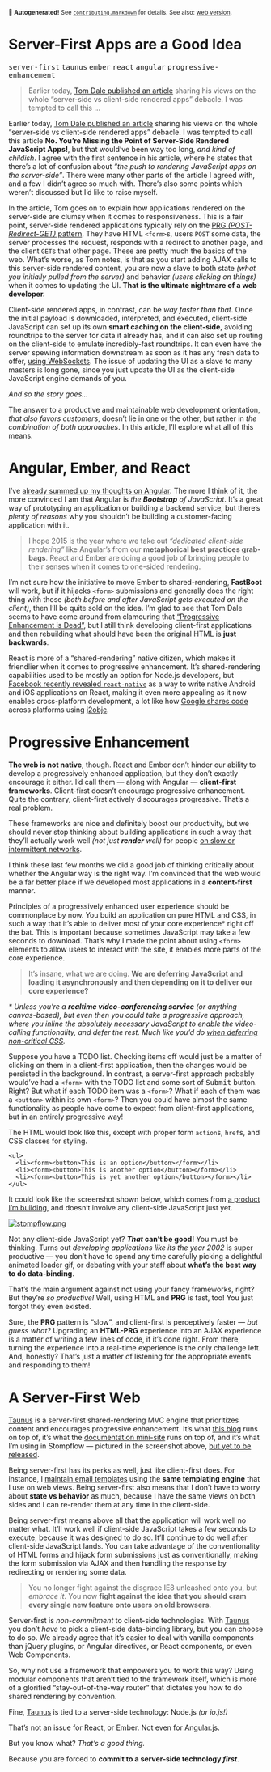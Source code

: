 <sub>&#x1F6A8; <strong>Autogenerated!</strong> See <a href="https://github.com/ponyfoo/articles/tree/noindex/contributing.markdown"><code>contributing.markdown</code></a> for details. See also: <a href="https://ponyfoo.com/articles/server-first-apps">web version</a>.</sub>

<a href="https://ponyfoo.com/articles/server-first-apps"><div></div></a>

<h1>Server-First Apps are a Good Idea</h1>

<p><kbd>server-first</kbd> <kbd>taunus</kbd> <kbd>ember</kbd> <kbd>react</kbd> <kbd>angular</kbd> <kbd>progressive-enhancement</kbd></p>

<blockquote><p>Earlier today, <a href="http://tomdale.net/2015/02/youre-missing-the-point-of-server-side-rendered-javascript-apps/" target="_blank">Tom Dale published an article</a> sharing his views on the whole &#x201C;server-side vs client-side rendered apps&#x201D; debacle. I was tempted to call this &#x2026;</p></blockquote>

<div><p>Earlier today, <a href="http://tomdale.net/2015/02/youre-missing-the-point-of-server-side-rendered-javascript-apps/" target="_blank">Tom Dale published an article</a> sharing his views on the whole &#x201C;server-side vs client-side rendered apps&#x201D; debacle. I was tempted to call this article <strong>No. You&#x2019;re Missing the Point of Server-Side Rendered JavaScript Apps!</strong>, but that would&#x2019;ve been way too long, <em>and kind of childish</em>. I agree with the first sentence in his article, where he states that there&#x2019;s a lot of confusion about <em>&#x201C;the push to rendering JavaScript apps on the server-side&#x201D;</em>. There were many other parts of the article I agreed with, and a few I didn&#x2019;t agree so much with. There&#x2019;s also some points which weren&#x2019;t discussed but I&#x2019;d like to raise myself.</p></div>

<blockquote></blockquote>

<div><p>In the article, Tom goes on to explain how applications rendered on the server-side are clumsy when it comes to responsiveness. This is a fair point, server-side rendered applications typically rely on the <a href="http://stackoverflow.com/questions/tagged/post-redirect-get" target="_blank">PRG <em>(POST-Redirect-GET)</em> pattern</a>. They have HTML <code class="md-code md-code-inline">&lt;form&gt;</code>s, users <code class="md-code md-code-inline">POST</code> some data, the server processes the request, responds with a redirect to another page, and the client <code class="md-code md-code-inline">GET</code>s that other page. These are pretty much the basics of the web. What&#x2019;s worse, as Tom notes, is that as you start adding AJAX calls to this server-side rendered content, you are now a slave to both state <em>(what you initially pulled from the server)</em> and behavior <em>(users clicking on things)</em> when it comes to updating the UI. <strong>That is the ultimate nightmare of a web developer.</strong></p> <p>Client-side rendered apps, in contrast, can be <em>way faster than that</em>. Once the initial payload is downloaded, interpreted, and executed, client-side JavaScript can set up its own <strong>smart caching on the client-side</strong>, avoiding roundtrips to the server for data it already has, and it can also set up routing on the client-side to emulate incredibly-fast roundtrips. It can even have the server spewing information downstream as soon as it has any fresh data to offer, <a href="http://socket.io/" target="_blank">using WebSockets</a>. The issue of updating the UI as a slave to many masters is long gone, since you just update the UI as the client-side JavaScript engine demands of you.</p> <p><em>And so the story goes&#x2026;</em></p> <p>The answer to a productive and maintainable web development orientation, <em>that also favors customers</em>, doesn&#x2019;t lie in one or the other, but rather in <em>the combination of both approaches</em>. In this article, I&#x2019;ll explore what all of this means.</p></div>

<div><h1 id="angular-ember-and-react">Angular, Ember, and React</h1> <p>I&#x2019;ve <a href="https://ponyfoo.com/articles/stop-breaking-the-web" aria-label="Stop Breaking the Web">already summed up my thoughts on Angular</a>. The more I think of it, the more convinced I am that Angular is <em>the <strong>Bootstrap</strong> of JavaScript</em>. It&#x2019;s a great way of prototyping an application or building a backend service, but there&#x2019;s <em>plenty of reasons</em> why you shouldn&#x2019;t be building a customer-facing application with it.</p> <blockquote> <p>I hope 2015 is the year where we take out <em>&#x201C;dedicated client-side rendering&#x201D;</em> like Angular&#x2019;s from our <strong>metaphorical best practices grab-bags</strong>. React and Ember are doing a good job of bringing people to their senses when it comes to one-sided rendering.</p> </blockquote> <p>I&#x2019;m not sure how the initiative to move Ember to shared-rendering, <strong>FastBoot</strong> will work, but if it hijacks <code class="md-code md-code-inline">&lt;form&gt;</code> submissions and generally does the right thing with those <em>(both before and after JavaScript gets executed on the client)</em>, then I&#x2019;ll be quite sold on the idea. I&#x2019;m glad to see that Tom Dale seems to have come around from clamouring that <a href="http://tomdale.net/2013/09/progressive-enhancement-is-dead/" target="_blank" aria-label="Progressive Enhancement is Dead">&#x201C;Progressive Enhancement is Dead&#x201D;</a>, but I still think developing client-first applications and then rebuilding what should have been the original HTML is <strong>just backwards</strong>.</p> <p>React is more of a &#x201C;shared-rendering&#x201D; native citizen, which makes it friendlier when it comes to progressive enhancement. It&#x2019;s shared-rendering capabilities used to be mostly an option for Node.js developers, but <a href="https://www.youtube.com/watch?v=KVZ-P-ZI6W4" target="_blank" aria-label="&apos;Introducing React Native&apos; talk at ReactConf">Facebook recently revealed <code class="md-code md-code-inline">react-native</code></a> as a way to write native Android and iOS applications on React, making it even more appealing as it now enables cross-platform development, a lot like how <a href="http://arstechnica.com/information-technology/2014/11/how-google-inbox-shares-70-of-its-code-across-android-ios-and-the-web/" target="_blank" aria-label="How Google Inbox shares 70% of its code across Android, iOS, and the Web">Google shares code</a> across platforms using <a href="https://github.com/google/j2objc" target="_blank" aria-label="google/j2objc on GitHub">j2objc</a>.</p> <h1 id="progressive-enhancement">Progressive Enhancement</h1> <p><strong>The web is not native</strong>, though. React and Ember don&#x2019;t hinder our ability to develop a progressively enhanced application, but they don&#x2019;t exactly encourage it either. I&#x2019;d call them &#x2014; along with Angular &#x2014; <strong>client-first frameworks</strong>. Client-first doesn&#x2019;t encourage progressive enhancement. Quite the contrary, client-first actively discourages progressive. That&#x2019;s a real problem.</p> <p>These frameworks are nice and definitely boost our productivity, but we should never stop thinking about building applications in such a way that they&#x2019;ll actually work well <em>(not just <strong>render</strong> well)</em> for people <a href="http://ponyfoo.com/articles/critical-path-performance-optimization" target="_blank" aria-label="Critical Path Performance Optimization at Pony Foo">on slow or intermittent networks</a>.</p> <p>I think these last few months we did a good job of thinking critically about whether the Angular way is the right way. I&#x2019;m convinced that the web would be a far better place if we developed most applications in a <strong>content-first</strong> manner.</p> <p>Principles of a progressively enhanced user experience should be commonplace by now. You build an application on pure HTML and CSS, in such a way that it&#x2019;s able to deliver most of your core experience* right off the bat. This is important because sometimes JavaScript may take a few seconds to download. That&#x2019;s why I made the point about using <code class="md-code md-code-inline">&lt;form&gt;</code> elements to allow users to interact with the site, it enables more parts of the core experience.</p> <blockquote> <p>It&#x2019;s insane, what we are doing. <strong>We are deferring JavaScript and loading it asynchronously and then depending on it to deliver our core experience?</strong></p> </blockquote> <p><em>* Unless you&#x2019;re a <strong>realtime video-conferencing service</strong> (or anything canvas-based), but even then you could take a progressive approach, where you inline the absolutely necessary JavaScript to enable the video-calling functionality, and defer the rest. Much like you&#x2019;d do <a href="http://ponyfoo.com/articles/critical-path-performance-optimization" target="_blank" aria-label="Critical Path Performance Optimization at Pony Foo">when deferring non-critical CSS</a>.</em></p> <p>Suppose you have a TODO list. Checking items off would just be a matter of clicking on them in a client-first application, then the changes would be persisted in the background. In contrast, a server-first approach probably would&#x2019;ve had a <code class="md-code md-code-inline">&lt;form&gt;</code> with the TODO list and some sort of <kbd>Submit</kbd> button. Right? But what if each TODO item was a <code class="md-code md-code-inline">&lt;form&gt;</code>? What if each of them was a <code class="md-code md-code-inline">&lt;button&gt;</code> within its own <code class="md-code md-code-inline">&lt;form&gt;</code>? Then you could have almost the same functionality as people have come to expect from client-first applications, but in an entirely progressive way!</p> <p>The HTML would look like this, except with proper form <code class="md-code md-code-inline">action</code>s, <code class="md-code md-code-inline">href</code>s, and CSS classes for styling.</p> <pre class="md-code-block"><code class="md-code md-lang-xml"><span class="md-code-tag">&lt;<span class="md-code-title">ul</span>&gt;</span>
  <span class="md-code-tag">&lt;<span class="md-code-title">li</span>&gt;</span><span class="md-code-tag">&lt;<span class="md-code-title">form</span>&gt;</span><span class="md-code-tag">&lt;<span class="md-code-title">button</span>&gt;</span>This is an option<span class="md-code-tag">&lt;/<span class="md-code-title">button</span>&gt;</span><span class="md-code-tag">&lt;/<span class="md-code-title">form</span>&gt;</span><span class="md-code-tag">&lt;/<span class="md-code-title">li</span>&gt;</span>
  <span class="md-code-tag">&lt;<span class="md-code-title">li</span>&gt;</span><span class="md-code-tag">&lt;<span class="md-code-title">form</span>&gt;</span><span class="md-code-tag">&lt;<span class="md-code-title">button</span>&gt;</span>This is another option<span class="md-code-tag">&lt;/<span class="md-code-title">button</span>&gt;</span><span class="md-code-tag">&lt;/<span class="md-code-title">form</span>&gt;</span><span class="md-code-tag">&lt;/<span class="md-code-title">li</span>&gt;</span>
  <span class="md-code-tag">&lt;<span class="md-code-title">li</span>&gt;</span><span class="md-code-tag">&lt;<span class="md-code-title">form</span>&gt;</span><span class="md-code-tag">&lt;<span class="md-code-title">button</span>&gt;</span>This is yet another option<span class="md-code-tag">&lt;/<span class="md-code-title">button</span>&gt;</span><span class="md-code-tag">&lt;/<span class="md-code-title">form</span>&gt;</span><span class="md-code-tag">&lt;/<span class="md-code-title">li</span>&gt;</span>
<span class="md-code-tag">&lt;/<span class="md-code-title">ul</span>&gt;</span>
</code></pre> <p>It could look like the screenshot shown below, which comes from <a href="http://blog.stompflow.com/articles/iterative-prototyping-for-the-web" target="_blank" aria-label="Iterative Prototyping for the Web">a product I&#x2019;m building</a>, and doesn&#x2019;t involve any client-side JavaScript just yet.</p> <p><a href="http://blog.stompflow.com/articles/iterative-prototyping-for-the-web" target="_blank" aria-label="Iterative Prototyping for the Web"><img alt="stompflow.png" class="" src="https://i.imgur.com/NqHl1zm.png"></a></p> <p>Not any client-side JavaScript yet? <strong><em>That</em> can&#x2019;t be good!</strong> You must be thinking. Turns out <em>developing applications like its the year 2002</em> is super productive &#x2014; you don&#x2019;t have to spend any time carefully picking a delightful animated loader gif, or debating with your staff about <strong>what&#x2019;s the best way to do data-binding</strong>.</p> <p>That&#x2019;s the main argument against not using your fancy frameworks, right? But they&#x2019;re <em>so productive!</em> Well, using HTML and <strong>PRG</strong> is fast, too! You just forgot they even existed.</p> <p>Sure, the <strong>PRG</strong> pattern is &#x201C;slow&#x201D;, and client-first is perceptively faster &#x2014; <em>but guess what?</em> Upgrading an <strong>HTML-PRG</strong> experience into an AJAX experience is a matter of writing a few lines of code, if it&#x2019;s done right. From there, turning the experience into a real-time experience is the only challenge left. And, honestly? That&#x2019;s just a matter of listening for the appropriate events and responding to them!</p> <h1 id="a-server-first-web">A Server-First Web</h1> <p><a href="http://taunus.bevacqua.io/" target="_blank" aria-label="Taunus: Micro Isomorphic MVC Engine for Node.js">Taunus</a> is a server-first shared-rendering MVC engine that prioritizes content and encourages progressive enhancement. It&#x2019;s what <a href="https://github.com/ponyfoo/ponyfoo" target="_blank" aria-label="ponyfoo.com source code on GitHub">this blog</a> runs on top of, it&#x2019;s what the <a href="https://github.com/taunus/taunus.bevacqua.io" target="_blank" aria-label="taunus.bevacqua.io source code on GitHub">documentation mini-site</a> runs on top of, and it&#x2019;s what I&#x2019;m using in Stompflow &#x2014; pictured in the screenshot above, <a href="http://www.stompflow.com/" target="_blank" aria-label="Stompflow: Hassle-free Project Management">but yet to be released</a>.</p> <p>Being server-first has its perks as well, just like client-first does. For instance, I <a href="https://github.com/ponyfoo/ponyfoo/blob/master/views/server/emails/article-published.jade" target="_blank" aria-label="This template will be running hot when the article gets published!">maintain email templates</a> using the <strong>same templating engine</strong> that I use on web views. Being server-first also means that I don&#x2019;t have to worry about <strong>state vs behavior</strong> as much, because I have the same views on both sides and I can re-render them at any time in the client-side.</p> <p>Being server-first means above all that the application will work well no matter what. It&#x2019;ll work well if client-side JavaScript takes a few seconds to execute, because it was designed to do so. It&#x2019;ll continue to do well after client-side JavaScript lands. You can take advantage of the conventionality of HTML forms and hijack form submissions just as conventionally, making the form submission via AJAX and then handling the response by redirecting or rendering some data.</p> <blockquote> <p>You no longer fight against the disgrace IE8 unleashed onto you, but <em>embrace it</em>. You now <strong>fight against the idea that you should cram every single new feature onto users on old browsers</strong>.</p> </blockquote> <p>Server-first is <em>non-commitment</em> to client-side technologies. With <a href="https://github.com/taunus/taunus" target="_blank" aria-label="taunus on GitHub">Taunus</a> you don&#x2019;t <em>have</em> to pick a client-side data-binding library, but you can choose to do so. We already agree that it&#x2019;s easier to deal with vanilla components than jQuery plugins, or Angular directives, or React components, or even Web Components.</p> <p>So, why not use a framework that empowers you to work this way? Using modular components that aren&#x2019;t tied to the framework itself, which is more of a glorified &#x201C;stay-out-of-the-way router&#x201D; that dictates you how to do shared rendering by convention.</p> <p>Fine, <a href="https://github.com/taunus/taunus" target="_blank" aria-label="taunus on GitHub">Taunus</a> is tied to a server-side technology: Node.js <em>(or io.js!)</em></p> <p>That&#x2019;s not an issue for React, or Ember. Not even for Angular.js.</p> <p>But you know what? <em>That&#x2019;s a good thing.</em></p> <p>Because you are forced to <strong>commit to a server-side technology <em>first</em></strong>.</p></div>
